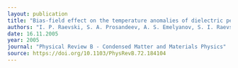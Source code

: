 ```yaml
---
layout: publication
title: "Bias-field effect on the temperature anomalies of dielectric permittivity in PbMg1 3Nb2 3O3-PbTiO3 single crystals."
authors: "I. P. Raevski, S. A. Prosandeev, A. S. Emelyanov, S. I. Raevskaya, Eugene V. Colla, D. Viehland, W. Kleemann, S. B. Vakhrushev, J-L. Dellis, M. El Marssi, and L. Jastrabik"
date: 16.11.2005
year: 2005
journal: "Physical Review B - Condensed Matter and Materials Physics"
source: https://doi.org/10.1103/PhysRevB.72.184104
---
```

